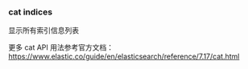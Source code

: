 ### cat indices 
显示所有索引信息列表

更多 cat API 用法参考官方文档：https://www.elastic.co/guide/en/elasticsearch/reference/7.17/cat.html
